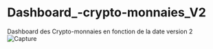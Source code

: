 # Dashboard_-crypto-monnaies_V2

Dashboard des Crypto-monnaies en fonction de la date version 2
![Capture](https://user-images.githubusercontent.com/81222933/208253118-bb2642c0-1236-466a-bd41-9f9676fa6f46.PNG)
